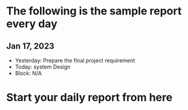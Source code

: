 # The following is the sample report every day
## Jan 17, 2023
* Yesterday: Prepare the final project requirement
* Today: system Design
* Block: N/A
# Start your daily report from here
